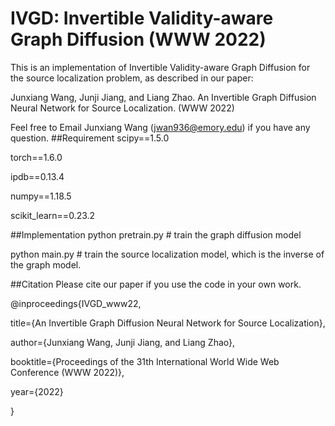 
# IVGD: Invertible Validity-aware Graph Diffusion (WWW 2022)
This is an implementation of Invertible Validity-aware Graph Diffusion for the source localization problem, as described in our paper:

Junxiang Wang, Junji Jiang, and Liang Zhao. An Invertible Graph Diffusion Neural Network for Source Localization. (WWW 2022)

Feel free to Email Junxiang Wang (jwan936@emory.edu) if you have any question.
##Requirement
scipy==1.5.0

torch==1.6.0

ipdb==0.13.4

numpy==1.18.5

scikit_learn==0.23.2

##Implementation
python pretrain.py # train the graph diffusion model

python main.py # train the source localization model, which is the inverse of the graph model. 

##Citation
Please cite our paper if you use the code in your own work.

@inproceedings{IVGD_www22,

title={An Invertible Graph Diffusion Neural Network for Source Localization},

author={Junxiang Wang, Junji Jiang, and Liang Zhao},

booktitle={Proceedings of the 31th International World Wide Web Conference (WWW 2022)},

year={2022}

}
